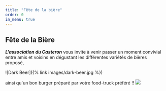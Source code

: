 ```yaml
---
title: "Fête de la bière"
order: 0
in_menu: true
---
```

## Fête de la Bière

**_L'association du Casteron_** vous invite à venir passer un moment convivial entre amis et voisins en dégustant les différentes variétés de bières proposé,

![Dark Beer]({% link images/dark-beer.jpg %})

ainsi qu'un bon burger préparé par votre food-truck préféré !!
<img src="https://img.freepik.com/photos-gratuite/burger-gastronomique-grille-fromage-tomate-oignon-frites-genere-par-intelligence-artificielle_25030-63181.jpg?size=626&ext=jpg&ga=GA1.1.2008272138.1720483200&semt=sph"> 